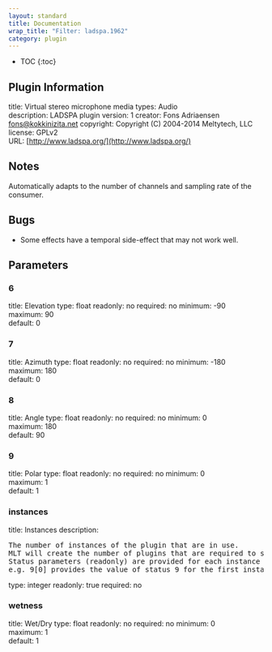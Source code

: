 ```yaml
---
layout: standard
title: Documentation
wrap_title: "Filter: ladspa.1962"
category: plugin
---
```

* TOC
{:toc}

## Plugin Information

title: Virtual stereo microphone
media types:
Audio  
description: LADSPA plugin
version: 1
creator: Fons Adriaensen <fons@kokkinizita.net>
copyright: Copyright (C) 2004-2014 Meltytech, LLC  
license: GPLv2  
URL: [http://www.ladspa.org/](http://www.ladspa.org/)  

## Notes

Automatically adapts to the number of channels and sampling rate of the consumer.

## Bugs

* Some effects have a temporal side-effect that may not work well.


## Parameters

### 6

title: Elevation  type: float
readonly: no
required: no
minimum: -90  
maximum: 90  
default: 0  

### 7

title: Azimuth  type: float
readonly: no
required: no
minimum: -180  
maximum: 180  
default: 0  

### 8

title: Angle  type: float
readonly: no
required: no
minimum: 0  
maximum: 180  
default: 90  

### 9

title: Polar  type: float
readonly: no
required: no
minimum: 0  
maximum: 1  
default: 1  

### instances

title: Instances  description:
<pre>
The number of instances of the plugin that are in use.
MLT will create the number of plugins that are required to support the number of audio channels.
Status parameters (readonly) are provided for each instance and are accessed by specifying the instance number after the identifier (starting at zero).
e.g. 9[0] provides the value of status 9 for the first instance.
</pre>
type: integer
readonly: true
required: no

### wetness

title: Wet/Dry  type: float
readonly: no
required: no
minimum: 0  
maximum: 1  
default: 1  

